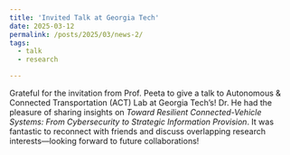 ```yaml
---
title: 'Invited Talk at Georgia Tech'
date: 2025-03-12
permalink: /posts/2025/03/news-2/
tags:
  - talk
  - research

---
```


Grateful for the invitation from Prof. Peeta to give a talk to Autonomous & Connected Transportation (ACT) Lab at Georgia Tech’s! Dr. He had the pleasure of sharing insights on _Toward Resilient Connected-Vehicle Systems: From Cybersecurity to Strategic Information Provision_. It was fantastic to reconnect with friends and discuss overlapping research interests—looking forward to future collaborations!


